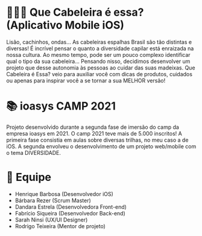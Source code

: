 # 💇🏻‍♀️ Que Cabeleira é essa? (Aplicativo Mobile iOS)

Lisão, cachinhos, ondas... As cabeleiras espalhas Brasil são tão distintas e diversas! É incrível pensar o quanto a diversidade capilar está enraizada na nossa cultura. Ao mesmo tempo, pode ser um pouco complexo identificar qual o tipo da sua cabeleira... 
Pensando nisso, decidimos desenvolver um projeto que desse autonomia às pessoas ao cuidar das suas madeixas. Que Cabeleira é Essa? veio para auxiliar você com dicas de produtos, cuidados ou apenas para inspirar você a se tornar a sua MELHOR versão!

# 📚 ioasys CAMP 2021

Projeto desenvolvido durante a segunda fase de imersão do camp da empresa ioasys em 2021. O camp 2021 teve mais de 5.000 inscritos! A primeira fase consistia em aulas sobre diversas trilhas, no meu caso a de iOS. A segunda envolveu o desenvolvimento de um projeto web/mobile com o tema DIVERSIDADE.

# 👥 Equipe

- Henrique Barbosa (Desenvolvedor iOS)
- Bárbara Rezer (Scrum Master)
- Dandara Estrela (Desenvolvedora Front-end)
- Fabrício Siqueira (Desenvolvedor Back-end)
- Sarah Ninsi (UX/UI Designer)
- Rodrigo Teixeira (Mentor de projeto)
